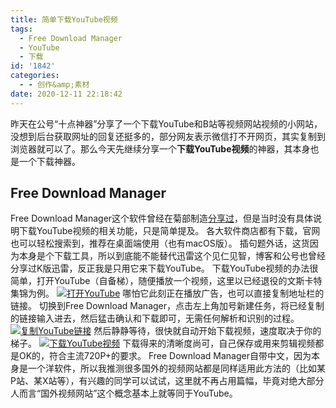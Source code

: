 ```yaml
---
title: 简单下载YouTube视频
tags:
  - Free Download Manager
  - YouTube
  - 下载
id: '1842'
categories:
  - - 创作&amp;素材
date: 2020-12-11 22:18:42
---
```


昨天在公号“十点神器”分享了一个下载YouTube和B站等视频网站视频的小网站，没想到后台获取网址的回复还挺多的，部分网友表示微信打不开网页，其实复制到浏览器就可以了。那么今天先继续分享一个**下载YouTube视频**的神器，其本身也是一个下载神器。

## Free Download Manager

Free Download Manager这个软件曾经在菊部制造[分享过](https://www.jubuzz.com/geek/482.html)，但是当时没有具体说明下载YouTube视频的相关功能，只是简单提及。 各大软件商店都有下载，官网也可以轻松搜索到，推荐在桌面端使用（也有macOS版）。 插句题外话，这货因为本身是个下载工具，所以到底能不能替代迅雷这个见仁见智，博客和公号也曾经分享过K版迅雷，反正我是只用它来下载YouTube。 下载YouTube视频的办法很简单，打开YouTube（自备梯），随便播放一个视频，这里以已经退役的文斯卡特集锦为例。 [![打开YouTube](https://images.jubuzz.com///1607695720.png)](https://images.jubuzz.com///1607695720.png) 哪怕它此刻正在播放广告，也可以直接复制地址栏的链接。 切换到Free Download Manager，点击左上角加号新建任务，将已经复制的链接输入进去，然后猛击确认和下载即可，无需任何解析和识别的过程。 [![复制YouTube链接](https://images.jubuzz.com///1607695850.png)](https://images.jubuzz.com///1607695850.png) 然后静静等待，很快就自动开始下载视频，速度取决于你的梯子。 [![下载YouTube视频](https://images.jubuzz.com///1607695891.png)](https://images.jubuzz.com///1607695891.png) 下载得来的清晰度尚可，自己保存或用来剪辑视频都是OK的，符合主流720P+的要求。 Free Download Manager自带中文，因为本身是一个洋软件，所以我推测很多国外的视频网站都是同样适用此方法的（比如某P站、某X站等），有兴趣的同学可以试试，这里就不再占用篇幅，毕竟对绝大部分人而言“国外视频网站”这个概念基本上就等同于YouTube。
